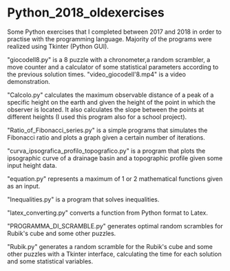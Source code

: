 # Python_2018_oldexercises

Some Python exercises that I completed between 2017 and 2018 in order to practise with the programming language.
Majority of the programs were realized using Tkinter (Python GUI).

"giocodell8.py" is a 8 puzzle with a chronometer,a random scrambler, a move counter and a calculator 
of some statistical parameters according to the previous solution times. "video_giocodell'8.mp4" is a video demonstration.

"Calcolo.py" calculates the maximum observable distance of a peak of a specific height on the earth and given the height of the point in which the observer is located. It also calculates the slope between the points at different heights (I used this program also for a school project).

"Ratio_of_Fibonacci_series.py" is a simple programs that simulates the Fibonacci ratio and plots a graph given a certain number of iterations.

"curva_ipsografica_profilo_topografico.py" is a program that plots the ipsographic curve of a drainage basin and a topographic profile given some input height data.

"equation.py" represents a maximum of 1 or 2 mathematical functions given as an input.

"Inequalities.py" is a program that solves inequalities.

"latex_converting.py" converts a function from Python format to Latex.

"PROGRAMMA_DI_SCRAMBLE.py" generates optimal random scrambles for Rubik's cube and some other puzzles.

"Rubik.py" generates a random scramble for the Rubik's cube and some other puzzles with a Tkinter interface, calculating the time for each solution and some statistical variables.






